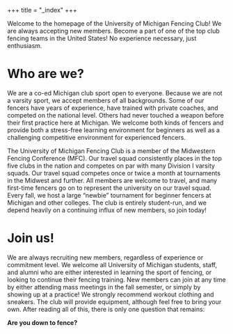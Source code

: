 +++
title = "_index"
+++

Welcome to the homepage of the University of Michigan Fencing Club!
We are always accepting new members.
Become a part of one of the top club fencing teams in the United States!
No experience necessary, just enthusiasm.

# Who are we?
We are a co-ed Michigan club sport open to everyone.
Because we are not a varsity sport, we accept members of all backgrounds.
Some of our fencers have years of experience, have trained with private coaches, and competed on the national level.
Others had never touched a weapon before their first practice here at Michigan.
We welcome both kinds of fencers and provide both a stress-free learning environment for beginners as well as a challenging competitive environment for experienced fencers.

The University of Michigan Fencing Club is a member of the Midwestern Fencing Conference (MFC).
Our travel squad consistently places in the top five clubs in the nation and competes on par with many Division I varsity squads.
Our travel squad competes once or twice a month at tournaments in the Midwest and further.
All members are welcome to travel, and many first-time fencers go on to represent the university on our travel squad.
Every fall, we host a large “newbie” tournament for beginner fencers at Michigan and other colleges.
The club is entirely student-run, and we depend heavily on a continuing influx of new members, so join today!

# Join us!
We are always recruiting new members, regardless of experience or commitment level.
We welcome all University of Michigan students, staff, and alumni who are either interested in learning the sport of fencing, or looking to continue their fencing training.
New members can join at any time by either attending mass meetings in the fall semester, or simply by showing up at a practice!
We strongly recommend workout clothing and sneakers.
The club will provide equipment, although feel free to bring your own.
After reading all of this, there is only one question that remains:

**Are you down to fence?**
